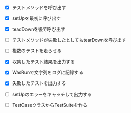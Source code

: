 - [x] テストメソッドを呼び出す
- [x] setUpを最初に呼び出す
- [x] teadDownを後で呼び出す
- [ ] テストメソッドが失敗したとしてもtearDownを呼び出す
- [ ] 複数のテストを走らせる
- [x] 収集したテスト結果を出力する
- [x] WasRunで文字列をログに記録する
- [x] 失敗したテストを出力する
- [ ] setUpのエラーをキャッチして出力する
- [ ] TestCaseクラスからTestSuiteを作る

